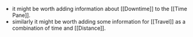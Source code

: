 - it might be worth adding information about [[Downtime]] to the [[Time Pane]].
- similarly it might be worth adding some information for [[Travel]] as a combination of time and [[Distance]].